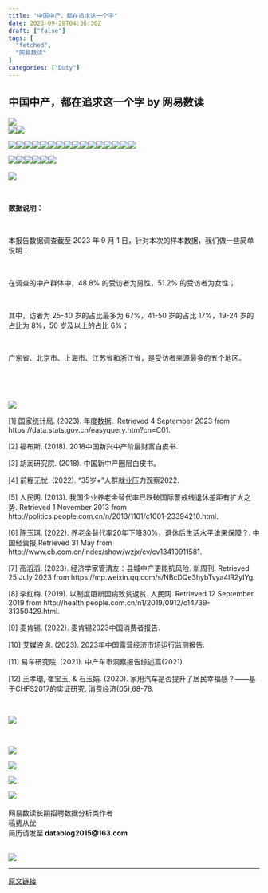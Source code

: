 ```yaml
---
title: "中国中产，都在追求这一个字"
date: 2023-09-28T04:36:30Z
draft: ["false"]
tags: [
  "fetched",
  "网易数读"
]
categories: ["Duty"]
---
```

中国中产，都在追求这一个字 by 网易数读
------
<div><p data-mpa-powered-by="yiban.io"><img data-backh="2124" data-backw="578" data-cropselx1="0" data-cropselx2="578" data-cropsely1="0" data-cropsely2="2124" data-ratio="3.675" data-s="300,640" data-src="https://mmbiz.qpic.cn/sz_mmbiz_png/g4ia4ochw1nq7hic6HHcxm7Ks31ibQthdMia6jzPyyOLyYKx2BKfznaaWVwiclJrbFv0lcnGoZrxCuqw1ibXNdupMZEQ/640?wx_fmt=png" data-type="png" data-w="1080" src="https://mmbiz.qpic.cn/sz_mmbiz_png/g4ia4ochw1nq7hic6HHcxm7Ks31ibQthdMia6jzPyyOLyYKx2BKfznaaWVwiclJrbFv0lcnGoZrxCuqw1ibXNdupMZEQ/640?wx_fmt=png"><br><img data-backh="2294" data-backw="578" data-cropselx1="0" data-cropselx2="578" data-cropsely1="0" data-cropsely2="2294" data-ratio="3.9694444444444446" data-s="300,640" data-src="https://mmbiz.qpic.cn/sz_mmbiz_png/g4ia4ochw1nq7hic6HHcxm7Ks31ibQthdMiaMwzWLzXJRqH1IK03kYSubLNLhvSdzSraYic947UhgTdDwoAROTAD3Rg/640?wx_fmt=png" data-type="png" data-w="1080" src="https://mmbiz.qpic.cn/sz_mmbiz_png/g4ia4ochw1nq7hic6HHcxm7Ks31ibQthdMiaMwzWLzXJRqH1IK03kYSubLNLhvSdzSraYic947UhgTdDwoAROTAD3Rg/640?wx_fmt=png"><img data-backh="1292" data-backw="578" data-cropselx1="0" data-cropselx2="578" data-cropsely1="0" data-cropsely2="1292" data-ratio="2.236111111111111" data-s="300,640" data-src="https://mmbiz.qpic.cn/sz_mmbiz_png/g4ia4ochw1nq7hic6HHcxm7Ks31ibQthdMia5PicduIzfDMjcUJWXfKG988tiazpYkIzMaHRQsoSrcR4OB590PJibKeiag/640?wx_fmt=png" data-type="gif" data-w="1080" src="https://mmbiz.qpic.cn/sz_mmbiz_png/g4ia4ochw1nq7hic6HHcxm7Ks31ibQthdMia5PicduIzfDMjcUJWXfKG988tiazpYkIzMaHRQsoSrcR4OB590PJibKeiag/640?wx_fmt=png"></p><p><img data-backh="1605" data-backw="578" data-cropselx1="0" data-cropselx2="578" data-cropsely1="0" data-cropsely2="1605" data-ratio="2.776851851851852" data-s="300,640" data-src="https://mmbiz.qpic.cn/sz_mmbiz_png/g4ia4ochw1nq7hic6HHcxm7Ks31ibQthdMiaGHEBc9QXE5JuB1SfQ72h0Aj5lDNHtYOHSKL0QicxFd4UqrWIAUz9U0Q/640?wx_fmt=png" data-type="png" data-w="1080" src="https://mmbiz.qpic.cn/sz_mmbiz_png/g4ia4ochw1nq7hic6HHcxm7Ks31ibQthdMiaGHEBc9QXE5JuB1SfQ72h0Aj5lDNHtYOHSKL0QicxFd4UqrWIAUz9U0Q/640?wx_fmt=png"><img data-backh="1287" data-backw="578" data-cropselx1="0" data-cropselx2="578" data-cropsely1="0" data-cropsely2="1288" data-ratio="2.2268518518518516" data-s="300,640" data-src="https://mmbiz.qpic.cn/sz_mmbiz_png/g4ia4ochw1np3AyBh56dFJjfApuzgDQibMJ0Ego0rKszQU6UviaDALPJX7BI7BM6WHraibicdF2IHH3KiagNoDI14PnQ/640?wx_fmt=png" data-type="png" data-w="1080" src="https://mmbiz.qpic.cn/sz_mmbiz_png/g4ia4ochw1np3AyBh56dFJjfApuzgDQibMJ0Ego0rKszQU6UviaDALPJX7BI7BM6WHraibicdF2IHH3KiagNoDI14PnQ/640?wx_fmt=png"><img data-backh="1694" data-backw="578" data-cropselx1="0" data-cropselx2="578" data-cropsely1="0" data-cropsely2="1708" data-ratio="2.9305555555555554" data-s="300,640" data-src="https://mmbiz.qpic.cn/sz_mmbiz_png/g4ia4ochw1np3AyBh56dFJjfApuzgDQibMVGgRKU4QpabnAtmiaP5p5cS5DeiaAOlcnarqKCwwNn0pE2Fza0jrtsUA/640?wx_fmt=png" data-type="png" data-w="1080" src="https://mmbiz.qpic.cn/sz_mmbiz_png/g4ia4ochw1np3AyBh56dFJjfApuzgDQibMVGgRKU4QpabnAtmiaP5p5cS5DeiaAOlcnarqKCwwNn0pE2Fza0jrtsUA/640?wx_fmt=png"><img data-backh="1276" data-backw="578" data-cropselx1="0" data-cropselx2="578" data-cropsely1="0" data-cropsely2="1276" data-ratio="2.2324074074074076" data-s="300,640" data-src="https://mmbiz.qpic.cn/sz_mmbiz_png/g4ia4ochw1np3AyBh56dFJjfApuzgDQibMclRhRvcZsuWiafQPupOJCwONsicWUqia1sV2h3CUv7TKW1DnJ9ymmNSXA/640?wx_fmt=png" data-type="png" data-w="1080" src="https://mmbiz.qpic.cn/sz_mmbiz_png/g4ia4ochw1np3AyBh56dFJjfApuzgDQibMclRhRvcZsuWiafQPupOJCwONsicWUqia1sV2h3CUv7TKW1DnJ9ymmNSXA/640?wx_fmt=png"><img data-backh="1403" data-backw="578" data-cropselx1="0" data-cropselx2="578" data-cropsely1="0" data-cropsely2="1579" data-ratio="2.4277777777777776" data-s="300,640" data-src="https://mmbiz.qpic.cn/sz_mmbiz_png/g4ia4ochw1np3AyBh56dFJjfApuzgDQibMpCG0T4nMiascXUfjdm65Ciby0elUfeXD0fDaLl5zWC03fBNTx3PgPbiaw/640?wx_fmt=png" data-type="png" data-w="1080" src="https://mmbiz.qpic.cn/sz_mmbiz_png/g4ia4ochw1np3AyBh56dFJjfApuzgDQibMpCG0T4nMiascXUfjdm65Ciby0elUfeXD0fDaLl5zWC03fBNTx3PgPbiaw/640?wx_fmt=png"><img data-backh="1638" data-backw="578" data-cropselx1="0" data-cropselx2="578" data-cropsely1="0" data-cropsely2="1463" data-ratio="2.8333333333333335" data-s="300,640" data-src="https://mmbiz.qpic.cn/sz_mmbiz_png/g4ia4ochw1np3AyBh56dFJjfApuzgDQibMJ6V2ibHFcuiaribeVPlA33qa4bNGoibKCXPK0E8en9icNlvtuRX7So7DEJg/640?wx_fmt=png" data-type="png" data-w="1080" src="https://mmbiz.qpic.cn/sz_mmbiz_png/g4ia4ochw1np3AyBh56dFJjfApuzgDQibMJ6V2ibHFcuiaribeVPlA33qa4bNGoibKCXPK0E8en9icNlvtuRX7So7DEJg/640?wx_fmt=png"><img data-backh="2373" data-backw="578" data-cropselx1="0" data-cropselx2="578" data-cropsely1="0" data-cropsely2="2372" data-ratio="4.104629629629629" data-s="300,640" data-src="https://mmbiz.qpic.cn/sz_mmbiz_png/g4ia4ochw1nq7hic6HHcxm7Ks31ibQthdMiaKGVhwEpzcMKFBLyxKngZtGL3b5odfKhvGtwUF6wGIwwp2J3GR7xVicQ/640?wx_fmt=png" data-type="png" data-w="1080" src="https://mmbiz.qpic.cn/sz_mmbiz_png/g4ia4ochw1nq7hic6HHcxm7Ks31ibQthdMiaKGVhwEpzcMKFBLyxKngZtGL3b5odfKhvGtwUF6wGIwwp2J3GR7xVicQ/640?wx_fmt=png"><img data-backh="1350" data-backw="578" data-cropselx1="0" data-cropselx2="578" data-cropsely1="0" data-cropsely2="984" data-ratio="2.3361111111111112" data-s="300,640" data-src="https://mmbiz.qpic.cn/sz_mmbiz_png/g4ia4ochw1nq7hic6HHcxm7Ks31ibQthdMiaW0rxrHA8s9bsic4KB5sTds4SbsjfRhZM8DiaT1b64ibIDCerrX15TtNvg/640?wx_fmt=png" data-type="png" data-w="1080" src="https://mmbiz.qpic.cn/sz_mmbiz_png/g4ia4ochw1nq7hic6HHcxm7Ks31ibQthdMiaW0rxrHA8s9bsic4KB5sTds4SbsjfRhZM8DiaT1b64ibIDCerrX15TtNvg/640?wx_fmt=png"><img data-backh="984" data-backw="578" data-cropselx1="0" data-cropselx2="578" data-cropsely1="0" data-cropsely2="1137" data-ratio="1.7027777777777777" data-s="300,640" data-src="https://mmbiz.qpic.cn/sz_mmbiz_jpg/g4ia4ochw1nq7hic6HHcxm7Ks31ibQthdMiaAkQXMibeOGh2U2mibYic8RRorljPFDKicwRvbQGbJsejnyW34ovsxnmL2w/640?wx_fmt=jpeg" data-type="png" data-w="1080" src="https://mmbiz.qpic.cn/sz_mmbiz_jpg/g4ia4ochw1nq7hic6HHcxm7Ks31ibQthdMiaAkQXMibeOGh2U2mibYic8RRorljPFDKicwRvbQGbJsejnyW34ovsxnmL2w/640?wx_fmt=jpeg"><img data-backh="2181" data-backw="578" data-cropselx1="0" data-cropselx2="578" data-cropsely1="0" data-cropsely2="2195" data-ratio="3.774074074074074" data-s="300,640" data-src="https://mmbiz.qpic.cn/sz_mmbiz_png/g4ia4ochw1np3AyBh56dFJjfApuzgDQibMALtxf40sxkyHtXv7CUllWyyjgywAPXPqecFs0MOyuW4IqLswTuy7uw/640?wx_fmt=png" data-type="png" data-w="1080" src="https://mmbiz.qpic.cn/sz_mmbiz_png/g4ia4ochw1np3AyBh56dFJjfApuzgDQibMALtxf40sxkyHtXv7CUllWyyjgywAPXPqecFs0MOyuW4IqLswTuy7uw/640?wx_fmt=png"><img data-backh="2000" data-backw="578" data-cropselx1="0" data-cropselx2="578" data-cropsely1="0" data-cropsely2="1978" data-ratio="3.4611111111111112" data-s="300,640" data-src="https://mmbiz.qpic.cn/sz_mmbiz_png/g4ia4ochw1np3AyBh56dFJjfApuzgDQibM1hMT5Xu5Cfq24MD4iaaqzJIEwz3EybeKzlQdPrhK1ia7cQday7Xu5SeA/640?wx_fmt=png" data-type="png" data-w="1080" src="https://mmbiz.qpic.cn/sz_mmbiz_png/g4ia4ochw1np3AyBh56dFJjfApuzgDQibM1hMT5Xu5Cfq24MD4iaaqzJIEwz3EybeKzlQdPrhK1ia7cQday7Xu5SeA/640?wx_fmt=png"><img data-backh="1421" data-backw="578" data-cropselx1="0" data-cropselx2="578" data-cropsely1="0" data-cropsely2="1430" data-ratio="2.4583333333333335" data-s="300,640" data-src="https://mmbiz.qpic.cn/sz_mmbiz_png/g4ia4ochw1np3AyBh56dFJjfApuzgDQibMw9UvXvDA9w1HjsamlIsau4iaNxUy5SKxuicRibSXuo8ib41hFYUwEbm5ow/640?wx_fmt=png" data-type="png" data-w="1080" src="https://mmbiz.qpic.cn/sz_mmbiz_png/g4ia4ochw1np3AyBh56dFJjfApuzgDQibMw9UvXvDA9w1HjsamlIsau4iaNxUy5SKxuicRibSXuo8ib41hFYUwEbm5ow/640?wx_fmt=png"><img data-backh="1373" data-backw="578" data-cropselx1="0" data-cropselx2="578" data-cropsely1="0" data-cropsely2="1376" data-ratio="2.375" data-s="300,640" data-src="https://mmbiz.qpic.cn/sz_mmbiz_png/g4ia4ochw1np3AyBh56dFJjfApuzgDQibMt4EMbbKWczVw9xMENbiaQB2o234qnTt89WQ7lzlBzLN395NYGCAJdibg/640?wx_fmt=png" data-type="png" data-w="1080" src="https://mmbiz.qpic.cn/sz_mmbiz_png/g4ia4ochw1np3AyBh56dFJjfApuzgDQibMt4EMbbKWczVw9xMENbiaQB2o234qnTt89WQ7lzlBzLN395NYGCAJdibg/640?wx_fmt=png"><img data-backh="1244" data-backw="578" data-cropselx1="0" data-cropselx2="578" data-cropsely1="0" data-cropsely2="1964" data-ratio="2.1527777777777777" data-s="300,640" data-src="https://mmbiz.qpic.cn/sz_mmbiz_png/g4ia4ochw1np3AyBh56dFJjfApuzgDQibMfzdHNU6OLmacau3G0OkM4iboia5jXakyn3NAicDTMLz102IthRnaNxbEQ/640?wx_fmt=png" data-type="png" data-w="1080" src="https://mmbiz.qpic.cn/sz_mmbiz_png/g4ia4ochw1np3AyBh56dFJjfApuzgDQibMfzdHNU6OLmacau3G0OkM4iboia5jXakyn3NAicDTMLz102IthRnaNxbEQ/640?wx_fmt=png"><img data-backh="1239" data-backw="578" data-galleryid="" data-ratio="2.1425925925925924" data-s="300,640" data-src="https://mmbiz.qpic.cn/sz_mmbiz_png/g4ia4ochw1np3AyBh56dFJjfApuzgDQibMtY4PVE38S2op9P0Ba3fH1Suib5Nz1xXl8bsMvJ9Gaqs6ibJet8PxE0RA/640?wx_fmt=png" data-type="png" data-w="1080" src="https://mmbiz.qpic.cn/sz_mmbiz_png/g4ia4ochw1np3AyBh56dFJjfApuzgDQibMtY4PVE38S2op9P0Ba3fH1Suib5Nz1xXl8bsMvJ9Gaqs6ibJet8PxE0RA/640?wx_fmt=png"><img data-backh="1508" data-backw="578" data-cropselx1="0" data-cropselx2="578" data-cropsely1="0" data-cropsely2="1508" data-ratio="2.609259259259259" data-s="300,640" data-src="https://mmbiz.qpic.cn/sz_mmbiz_png/g4ia4ochw1np3AyBh56dFJjfApuzgDQibMpFr4sJ1eIe3icXLUQ0042Fv0GWM8f7Tj75yp3iaqRBwzFk8KuibHHBkLQ/640?wx_fmt=png" data-type="png" data-w="1080" src="https://mmbiz.qpic.cn/sz_mmbiz_png/g4ia4ochw1np3AyBh56dFJjfApuzgDQibMpFr4sJ1eIe3icXLUQ0042Fv0GWM8f7Tj75yp3iaqRBwzFk8KuibHHBkLQ/640?wx_fmt=png"></p><section><img data-backh="1895" data-backw="578" data-cropselx1="0" data-cropselx2="578" data-cropsely1="0" data-cropsely2="1480" data-ratio="3.2777777777777777" data-s="300,640" data-src="https://mmbiz.qpic.cn/sz_mmbiz_png/g4ia4ochw1nq7hic6HHcxm7Ks31ibQthdMiaRrBtHRzzlEicmGNicdohIR44clfOXaoEmZHSpVuvibvmVS2dMqVAxeQnQ/640?wx_fmt=png" data-type="png" data-w="1080" src="https://mmbiz.qpic.cn/sz_mmbiz_png/g4ia4ochw1nq7hic6HHcxm7Ks31ibQthdMiaRrBtHRzzlEicmGNicdohIR44clfOXaoEmZHSpVuvibvmVS2dMqVAxeQnQ/640?wx_fmt=png"><img data-backh="1520" data-backw="578" data-cropselx1="0" data-cropselx2="578" data-cropsely1="0" data-cropsely2="1893" data-ratio="2.6296296296296298" data-s="300,640" data-src="https://mmbiz.qpic.cn/sz_mmbiz_png/g4ia4ochw1nq7hic6HHcxm7Ks31ibQthdMia7cibH8lfSjjmb6JvxDUXVgfNtn5Qcjyia2C28icyPGohuOrYEKAbBKCicA/640?wx_fmt=png" data-type="png" data-w="1080" src="https://mmbiz.qpic.cn/sz_mmbiz_png/g4ia4ochw1nq7hic6HHcxm7Ks31ibQthdMia7cibH8lfSjjmb6JvxDUXVgfNtn5Qcjyia2C28icyPGohuOrYEKAbBKCicA/640?wx_fmt=png"><img data-backh="1206" data-backw="578" data-cropselx1="0" data-cropselx2="578" data-cropsely1="0" data-cropsely2="1527" data-ratio="2.087037037037037" data-s="300,640" data-src="https://mmbiz.qpic.cn/sz_mmbiz_png/g4ia4ochw1nq7hic6HHcxm7Ks31ibQthdMiaDzfmSLAyXiagKabQiaiaveV0G3gmP5E4QEcXQBzLuYwyvgXmMcfL6mYvw/640?wx_fmt=png" data-type="png" data-w="1080" src="https://mmbiz.qpic.cn/sz_mmbiz_png/g4ia4ochw1nq7hic6HHcxm7Ks31ibQthdMiaDzfmSLAyXiagKabQiaiaveV0G3gmP5E4QEcXQBzLuYwyvgXmMcfL6mYvw/640?wx_fmt=png"><img data-backh="1750" data-backw="578" data-cropselx1="0" data-cropselx2="578" data-cropsely1="0" data-cropsely2="1201" data-ratio="3.0277777777777777" data-s="300,640" data-src="https://mmbiz.qpic.cn/sz_mmbiz_png/g4ia4ochw1nq7hic6HHcxm7Ks31ibQthdMia8H9QZJWHvuDZwibkIqrOC4ywVVbeWwoAEv3EuQNSkQKHLb6IcVRQmUQ/640?wx_fmt=png" data-type="png" data-w="1080" src="https://mmbiz.qpic.cn/sz_mmbiz_png/g4ia4ochw1nq7hic6HHcxm7Ks31ibQthdMia8H9QZJWHvuDZwibkIqrOC4ywVVbeWwoAEv3EuQNSkQKHLb6IcVRQmUQ/640?wx_fmt=png"><img data-backh="1344" data-backw="578" data-cropselx1="0" data-cropselx2="578" data-cropsely1="0" data-cropsely2="1573" data-ratio="2.324074074074074" data-s="300,640" data-src="https://mmbiz.qpic.cn/sz_mmbiz_png/g4ia4ochw1nq7hic6HHcxm7Ks31ibQthdMiajAF5lXRFatbHyLrCjv7C6owCW6zVYeAANeEC5ZDuuCwJAVb4MdN34g/640?wx_fmt=png" data-type="png" data-w="1080" src="https://mmbiz.qpic.cn/sz_mmbiz_png/g4ia4ochw1nq7hic6HHcxm7Ks31ibQthdMiajAF5lXRFatbHyLrCjv7C6owCW6zVYeAANeEC5ZDuuCwJAVb4MdN34g/640?wx_fmt=png"><img data-backh="1096" data-backw="578" data-cropselx1="0" data-cropselx2="578" data-cropsely1="0" data-cropsely2="1096" data-ratio="1.8953703703703704" data-s="300,640" data-src="https://mmbiz.qpic.cn/sz_mmbiz_png/g4ia4ochw1nq7hic6HHcxm7Ks31ibQthdMia38HRibIllFoxNYTljp1YHTF86K7CGUnAccls0MSAqdtNiaoKia8rB06cA/640?wx_fmt=png" data-type="png" data-w="1080" src="https://mmbiz.qpic.cn/sz_mmbiz_png/g4ia4ochw1nq7hic6HHcxm7Ks31ibQthdMia38HRibIllFoxNYTljp1YHTF86K7CGUnAccls0MSAqdtNiaoKia8rB06cA/640?wx_fmt=png"></section><section><br></section><section><img data-backh="1264" data-backw="578" data-cropselx1="0" data-cropselx2="578" data-cropsely1="0" data-cropsely2="1264" data-ratio="2.187037037037037" data-s="300,640" data-src="https://mmbiz.qpic.cn/sz_mmbiz_png/g4ia4ochw1nq7hic6HHcxm7Ks31ibQthdMiaLKXxbgxBVPysAusAaQ88evW7LYGGDx4BXbgc1mgIHayVqj4zo4ocOA/640?wx_fmt=png" data-type="png" data-w="1080" src="https://mmbiz.qpic.cn/sz_mmbiz_png/g4ia4ochw1nq7hic6HHcxm7Ks31ibQthdMiaLKXxbgxBVPysAusAaQ88evW7LYGGDx4BXbgc1mgIHayVqj4zo4ocOA/640?wx_fmt=png"></section><section><section powered-by="xiumi.us"><p><br></p><p><strong><span>数据说明：</span></strong><br></p><p><br></p><p><span>本报告数据调查截至 2023 年 9 月 1 日，针对本次的样本数据，我们做一些简单说明：</span></p><p><span><br></span></p><p><span>在调查的中产群体中，48.8% 的受访者为男性，51.2% 的受访者为女性；</span></p><p><span><br></span></p><p><span>其中，访者为 25-40 岁的占比最多为 67%，41-50 岁的占比 17%，19-24 岁的占比为 8%，50 岁及以上的占比 6%；</span></p><p><span><br></span></p><p><span>广东省、北京市、上海市、江苏省和浙江省，是受访者来源最多的五个地区。</span></p><p><br></p><p><br></p></section><section powered-by="xiumi.us"><section><img data-ratio="0.09010339734121123" data-s="300,640" data-src="https://mmbiz.qpic.cn/sz_mmbiz_png/g4ia4ochw1nq7hic6HHcxm7Ks31ibQthdMiagTIszUnxXmrJzMcAnkekTQ6Yxcy0hvxsCiaUc4Op64yxbZqACyKXe6A/640?wx_fmt=png" data-type="png" data-w="677" src="https://mmbiz.qpic.cn/sz_mmbiz_png/g4ia4ochw1nq7hic6HHcxm7Ks31ibQthdMiagTIszUnxXmrJzMcAnkekTQ6Yxcy0hvxsCiaUc4Op64yxbZqACyKXe6A/640?wx_fmt=png"></section></section><section powered-by="xiumi.us"><section><section><section powered-by="xiumi.us"><section><p>[1] 国家统计局. (2023). 年度数据.  Retrieved 4 September 2023 from https://data.stats.gov.cn/easyquery.htm?cn=C01.</p><p>[2] 福布斯. (2018). 2018中国新兴中产阶层财富白皮书.</p><p>[3] 胡润研究院. (2018). 中国新中产圈层白皮书。</p><p>[4] 前程无忧. (2022). “35岁+”人群就业压力观察2022.</p><p>[5] 人民网. (2013). 我国企业养老金替代率已跌破国际警戒线退休差距有扩大之势. Retrieved 1 November 2013 from http://politics.people.com.cn/n/2013/1101/c1001-23394210.html.</p><p>[6] 陈玉琪. (2022). 养老金替代率20年下降30%，退休后生活水平谁来保障？. 中国经营报.Retrieved 31 May from http://www.cb.com.cn/index/show/wzjx/cv/cv13410911581.</p><p>[7] 高滔滔. (2023). 经济学家管清友：县城中产更能抗风险. 新周刊. Retrieved 25 July 2023 from https://mp.weixin.qq.com/s/NBcDQe3hybTvya4lR2yIYg.</p><p>[8] 李红梅. (2019). 以制度阻断因病致贫返贫. 人民网. Retrieved 12 September 2019 from http://health.people.com.cn/n1/2019/0912/c14739-31350429.html.</p><p>[9] 麦肯锡. (2022). 麦肯锡2023中国消费者报告.</p><p>[10] 艾媒咨询. (2023). 2023年中国露营经济市场运行监测报告.</p><p>[11] 易车研究院. (2021). 中产车市洞察报告综述篇(2021).</p><p>[12] 王孝璱, 崔宝玉, &amp; 石玉娟. (2020). 家用汽车是否提升了居民幸福感？——基于CHFS2017的实证研究. 消费经济(05),68-78.</p></section></section></section></section></section><p powered-by="xiumi.us"><br></p><section powered-by="xiumi.us"><section><img data-ratio="0.013846153846153847" data-s="300,640" data-src="https://mmbiz.qpic.cn/sz_mmbiz_png/g4ia4ochw1nq7hic6HHcxm7Ks31ibQthdMiaz0Z1v9C3kn736Bort2t8Qib21f9TzkpJvqH2eApuNrEzggtMmBhAJNQ/640?wx_fmt=png" data-type="png" data-w="650" src="https://mmbiz.qpic.cn/sz_mmbiz_png/g4ia4ochw1nq7hic6HHcxm7Ks31ibQthdMiaz0Z1v9C3kn736Bort2t8Qib21f9TzkpJvqH2eApuNrEzggtMmBhAJNQ/640?wx_fmt=png"></section></section><section powered-by="xiumi.us"><section powered-by="xiumi.us"><section powered-by="xiumi.us"><p><br></p></section><section powered-by="xiumi.us"><section powered-by="xiumi.us"><p><img data-backh="58" data-backw="578" data-fileid="502060718" data-ratio="0.1" data-src="https://mmbiz.qpic.cn/mmbiz_png/g4ia4ochw1nqriczlFicVslTUBZPPwu1b5ucyar4nvobrLTmRRibBnVYeCE4sIpep2asNmiaXux3RFCeql1J1d3sEEw/640?wx_fmt=png" data-type="png" data-w="750" src="https://mmbiz.qpic.cn/mmbiz_png/g4ia4ochw1nqriczlFicVslTUBZPPwu1b5ucyar4nvobrLTmRRibBnVYeCE4sIpep2asNmiaXux3RFCeql1J1d3sEEw/640?wx_fmt=png"></p><section powered-by="xiumi.us"><p><a target="_blank" href="http://mp.weixin.qq.com/s?__biz=MzAxNjYwMzMwNw==&amp;mid=2649580925&amp;idx=1&amp;sn=f0cb2948f8007a932e387e4164de82fa&amp;chksm=83eb84b9b49c0daf06f3bab416789c6f6e0b26c93cba6bd4e79f3c6b93347126ec426020181d&amp;scene=21#wechat_redirect" textvalue="‍‍" linktype="text" imgurl="" imgdata="null" data-itemshowtype="0" tab="innerlink" data-linktype="1"><span data-positionback="static"><img data-backh="131" data-backw="578" data-cropselx1="0" data-cropselx2="578" data-cropsely1="0" data-cropsely2="132" data-ratio="0.22636484687083888" data-s="300,640" data-src="https://mmbiz.qpic.cn/sz_mmbiz_png/g4ia4ochw1nodTr9GVDqbI2pWbVOPiaA0Zib0HGd9OiboN3cibFLkvuhHf9ibotCQoUufslU0V2OVRB6OoZyj4YCSmzw/640?wx_fmt=png" data-type="png" data-w="751" src="https://mmbiz.qpic.cn/sz_mmbiz_png/g4ia4ochw1nodTr9GVDqbI2pWbVOPiaA0Zib0HGd9OiboN3cibFLkvuhHf9ibotCQoUufslU0V2OVRB6OoZyj4YCSmzw/640?wx_fmt=png"></span></a></p><p><a target="_blank" href="http://mp.weixin.qq.com/s?__biz=MzAxNjYwMzMwNw==&amp;mid=2649584174&amp;idx=1&amp;sn=375b635152a57013f1998f4683255268&amp;chksm=83eb93eab49c1afc5ec652e295b44c029ec8be6a2e5b5da9dcc5b426d883e4e5b3d812cf1490&amp;scene=21#wechat_redirect" textvalue="‍‍" linktype="text" imgurl="" imgdata="null" data-itemshowtype="0" tab="innerlink" data-linktype="1"><span data-positionback="static"><img data-backh="132" data-backw="578" data-cropselx1="0" data-cropselx2="578" data-cropsely1="0" data-cropsely2="132" data-ratio="0.22769640479360853" data-s="300,640" data-src="https://mmbiz.qpic.cn/sz_mmbiz_png/g4ia4ochw1nodTr9GVDqbI2pWbVOPiaA0ZKTjbyoDtqSGtpgpKowsXelCDDYOwiblhrnFLibGN4E9OMywia5aCbibc6Q/640?wx_fmt=png" data-type="png" data-w="751" src="https://mmbiz.qpic.cn/sz_mmbiz_png/g4ia4ochw1nodTr9GVDqbI2pWbVOPiaA0ZKTjbyoDtqSGtpgpKowsXelCDDYOwiblhrnFLibGN4E9OMywia5aCbibc6Q/640?wx_fmt=png"></span></a></p><section><a target="_blank" href="http://mp.weixin.qq.com/s?__biz=MzAxNjYwMzMwNw==&amp;mid=2649584947&amp;idx=1&amp;sn=c6324b92a36902c7071941bdb260c57c&amp;chksm=83eb94f7b49c1de1ecbed3b048efb003973d8f88b4f75797ae7bad52d1a8407aca61028cb499&amp;scene=21#wechat_redirect" textvalue="‍‍" linktype="text" imgurl="" imgdata="null" data-itemshowtype="0" tab="innerlink" data-linktype="1"><span data-positionback="static"><img data-backh="132" data-backw="578" data-cropselx1="0" data-cropselx2="578" data-cropsely1="0" data-cropsely2="131" data-ratio="0.228" data-s="300,640" data-src="https://mmbiz.qpic.cn/sz_mmbiz_png/g4ia4ochw1nodTr9GVDqbI2pWbVOPiaA0Z91BFSBocIlY6hcIsVLeV9Ss8K0c1ibhT94LMa5EkWibCwTicRd66q7sGQ/640?wx_fmt=png" data-type="png" data-w="750" src="https://mmbiz.qpic.cn/sz_mmbiz_png/g4ia4ochw1nodTr9GVDqbI2pWbVOPiaA0Z91BFSBocIlY6hcIsVLeV9Ss8K0c1ibhT94LMa5EkWibCwTicRd66q7sGQ/640?wx_fmt=png"></span></a></section></section></section><section powered-by="xiumi.us"><section><span><br></span></section><section><span>网易数读长期招聘数据分析类作者</span></section><section><span>稿费从优<br></span></section><section><span>简历请发至<strong> datablog2015@163.com</strong></span></section><section><br></section></section><p><img data-backh="215" data-backw="578" data-fileid="502060721" data-ratio="0.37222222222222223" data-s="300,640" data-src="https://mmbiz.qpic.cn/mmbiz_png/g4ia4ochw1nqB73DjvsibxicUhCgvibvE7vicbAnuVljK6fS8nftpVNo4CUCDDum5KMX6n1npMNnYdpjOuBzwVK6UeA/640?wx_fmt=png" data-type="png" data-w="1080" src="https://mmbiz.qpic.cn/mmbiz_png/g4ia4ochw1nqB73DjvsibxicUhCgvibvE7vicbAnuVljK6fS8nftpVNo4CUCDDum5KMX6n1npMNnYdpjOuBzwVK6UeA/640?wx_fmt=png"></p></section></section></section></section><p><mp-style-type data-value="3"></mp-style-type></p></div>  
<hr>
<a href="https://mp.weixin.qq.com/s/JCKY4bmXKQLG_MWxUosI4w",target="_blank" rel="noopener noreferrer">原文链接</a>
